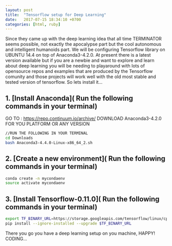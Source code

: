 ```yaml
---
layout: post
title:  "Tensorflow setup for Deep Learning"
date:   2017-07-15 18:34:10 +0700
categories: [html, ruby]
---
```


Since they came up with the deep learning idea that all time TERMINATOR seems possible, not exactly the apocalypse part but the cool autonomous and intelligent humanoids part. We will be configuring Tensorflow library on UBUNTU 14.4 on top of Anaconda3-4.2.0. At present there is a latest version available but if you are a newbie and want to explore and learn about deep learning you will be needing to playaround with lots of opensource repos and examples that are produced by the Tensorflow comunity and those projects will work well with the old most stable and tested version of tensorflow. So lets install it...   



## 1. [Install Anaconda]( Run the following commands in your terminal)

GO TO : https://repo.continuum.io/archive/
DOWNLOAD Anaconda3-4.2.0 FOR YOU PLATFORM OR ANY VERSION
```sh
//RUN THE FOLLOWING IN YOUR TERMINAL
cd Downloads
bash Anaconda3-4.4.0-Linux-x86_64_2.sh 

```

## 2. [Create a new environment]( Run the following commands in your terminal)

```sh
conda create -n mycondaenv
source activate mycondaenv
```

## 3. [Install Tensorflow-0.11.0]( Run the following commands in your terminal)


```sh
export TF_BINARY_URL=https://storage.googleapis.com/tensorflow/linux/cpu/tensorflow-0.11.0-cp35-cp35m-linux_x86_64.whl
pip install --ignore-installed --upgrade $TF_BINARY_URL
```


There you go you have a deep learning setup on you machine, HAPPY! CODING...




